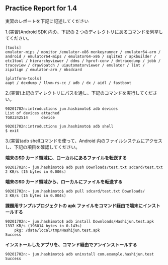 Practice Report for 1.4
------

実習のレポートを下記に記述してください

1.(実習)Android SDK 内の、下記の 2 つのディレクトリにあるコマンドを列挙してください。

    [tools]
    emulator-mips / monitor /emulator-x86 monkeyrunner / emulator64-arm / android / emulator64-mips / emulator64-x86 / sqlite3 / apkbuilder / etc1tool / hierarchyviewer / ddms / hprof-conv / dmtracedump / jobb / traceview / draw9patch / uiautomatorviewer / emulator / lint / zipalign / emulator-arm / mksdcard

    [platform-tools]
    aapt / dexdump / llvm-rs-cc / adb / dx / aidl / fastboot


2.(実習)上記のディレクトリにパスを通し、下記のコマンドを実行してください。

    90201702n:introductions jun.hashimoto$ adb devices
    List of devices attached 
    TG03242514	    device

    90201702n:introductions jun.hashimoto$ adb shell
    $ exit

3.(実習)adb shellコマンドを使って、Android 内のファイルシステムにアクセスし、下記の項目を確認してください。

**端末のSD カード領域に、ローカルにあるファイルを転送する**

    90201702n:~ jun.hashimoto$ adb push Downloads/test.txt sdcard/test.txt
    2 KB/s (15 bytes in 0.006s)

**端末のSD カード領域から、ローカルにファイルを転送する**

    90201702n:~ jun.hashimoto$ adb pull sdcard/test.txt Downloads/
    3 KB/s (15 bytes in 0.004s)

**課題用サンプルプロジェクトの apk ファイルをコマンド経由で端末にインストールする**

    90201702n:~ jun.hashimoto$ adb install Downloads/Hashijun.test.apk 
    1337 KB/s (196014 bytes in 0.143s)
        pkg: /data/local/tmp/Hashijun.test.apk
    Success


**インストールしたアプリを、コマンド経由でアンインストールする**

    90201702n:~ jun.hashimoto$ adb uninstall com.example.hashijun.test
    Success